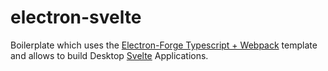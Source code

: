 # electron-svelte
Boilerplate which uses the [Electron-Forge Typescript + Webpack](https://www.electronforge.io/templates/typescript-+-webpack-template) template and allows to build Desktop [Svelte](https://svelte.dev/) Applications.
